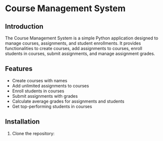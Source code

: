 # Course Management System

## Introduction
The Course Management System is a simple Python application designed to manage courses, assignments, and student enrollments. It provides functionalities to create courses, add assignments to courses, enroll students in courses, submit assignments, and manage assignment grades.

## Features
- Create courses with names
- Add unlimited assignments to courses
- Enroll students in courses
- Submit assignments with grades
- Calculate average grades for assignments and students
- Get top-performing students in courses

## Installation
1. Clone the repository:
